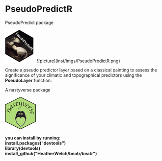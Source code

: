 # PseudoPredictR

PseudoPredict package <br />   

<img src="inst/imgs/PseudoPredictR.png?raw=True" width="100">
![picture](inst/imgs/PseudoPredictR.png)


Create a pseudo predictor layer based on a classical painting to assess the significance of your climatic and topographical predictors using the **PseudoLayer** function.

A nastyverse package <br />

<img src="inst/imgs/nastyverse.png?raw=True" width="100">


**you can install by running:  
install.packages("devtools") <br />
library(devtools) <br />
install_github("HeatherWelch/beatr/beatr") <br />**




